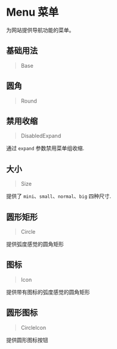 <!-- @api: OtMenu.vue/OtMenuAPI.md -->
<!-- @api: OtMenuGroup.vue/OtMenuGroupAPI.md -->
<!-- @api: OtMenuItem.vue/OtMenuItemAPI.md -->

# Menu 菜单

为网站提供导航功能的菜单。

## 基础用法

> Base



## 圆角

> Round



## 禁用收缩

> DisabledExpand

通过 `expand` 参数禁用菜单组收缩.

## 大小

> Size

提供了 `mini`、`small`、`normal`、`big` 四种尺寸.

## 圆形矩形

> Circle

提供弧度感觉的圆角矩形

## 图标

> Icon

提供带有图标的弧度感觉的圆角矩形

## 圆形图标

> CircleIcon

提供圆形图标按钮
